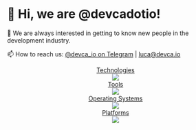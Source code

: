 # 👋 Hi, we are @devcadotio!

👀 We are always interested in getting to know new people in the development industry.

📫 How to reach us: [@devca_io on Telegram](https://t.me/devca_io) | [luca@devca.io](mailto:luca@devca.io)

<p align="center">
  <a href="https://devca.io">Technologies</a>
  <br>
  <img src="https://skillicons.dev/icons?i=bootstrap,cs,css,bots,discordjs,express,git,go,html,htmx,js,laravel,materialui,mongodb,mysql,nextjs,nginx,nodejs,npm,nuxtjs,php,pnpm,prisma,py,react,redux,remix,sass,sqlite,tailwind,ts,vite,vue,wasm" />
  <br>
  <a href="https://devca.io">Tools</a>
  <br>
  <img src="https://skillicons.dev/icons?i=atom,figma,git,obsidian,ps,phpstorm,pycharm,sublime,visualstudio,vscode,vscodium,webstorm" />
  <br>
  <a href="https://devca.io">Operating Systems</a>
  <br>
  <img src="https://skillicons.dev/icons?i=linux,ubuntu,windows" />
  <br>
  <a href="https://devca.io">Platforms</a>
  <br>
  <img src="https://skillicons.dev/icons?i=cloudflare,discord,github,gitlab,gmail,heroku,linkedin,replit,stackoverflow" />
</p>

<!---
devcadotio/devcadotio is a ✨ special ✨ repository because its `README.md` (this file) appears on your GitHub profile.
You can click the Preview link to take a look at your changes.
--->
